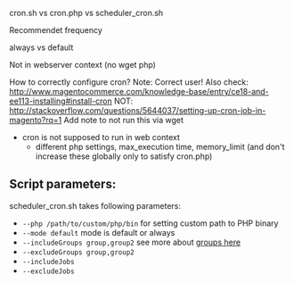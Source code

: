 cron.sh vs cron.php vs scheduler_cron.sh

Recommendet frequency

always vs default

Not in webserver context (no wget php)

How to correctly configure cron?
Note: Correct user!
Also check: http://www.magentocommerce.com/knowledge-base/entry/ce18-and-ee113-installing#install-cron
NOT: http://stackoverflow.com/questions/5644037/setting-up-cron-job-in-magento?rq=1
Add note to not run this via wget 
- cron is not supposed to run in web context
	- different php settings, max_execution time, memory_limit (and don't increase these globally only to satisfy cron.php)
	
## Script parameters:

scheduler_cron.sh takes following parameters:
 - `--php /path/to/custom/php/bin` for setting custom path to PHP binary
 - `--mode default` mode is default or always
 - `--includeGroups group,group2` see more about [groups here](cron-groups.md)
 - `--excludeGroups group,group2`
 - `--includeJobs`
 - `--excludeJobs`
